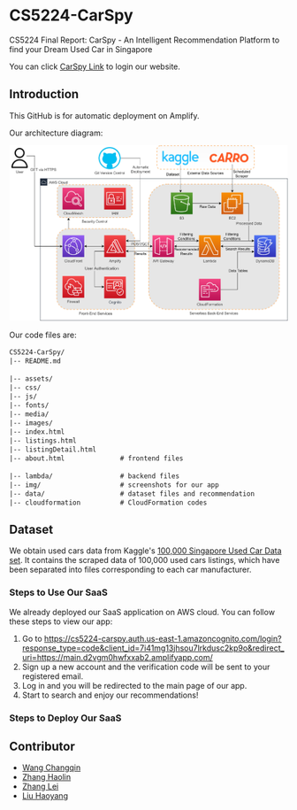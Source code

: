 # CS5224-CarSpy
CS5224 Final Report: CarSpy - An Intelligent Recommendation Platform to find your Dream Used Car in Singapore

You can click [CarSpy Link](https://cs5224-carspy.auth.us-east-1.amazoncognito.com/login?response_type=code&client_id=7i41mg13jhsou7lrkdusc2kp9o&redirect_uri=https://main.d2vgm0hwfxxab2.amplifyapp.com/) to login our website.


## Introduction
This GitHub is for automatic deployment on Amplify.

Our architecture diagram: 

![alt text](./img/Architecture_Diagram.jpg)


Our code files are:
```
CS5224-CarSpy/
|-- README.md

|-- assets/                 
|-- css/
|-- js/
|-- fonts/
|-- media/
|-- images/
|-- index.html
|-- listings.html
|-- listingDetail.html
|-- about.html              # frontend files

|-- lambda/                 # backend files
|-- img/                    # screenshots for our app
|-- data/                   # dataset files and recommendation
|-- cloudformation          # CloudFormation codes
```

## Dataset
We obtain used cars data from Kaggle's [100,000 Singapore Used Car Data set](https://www.kaggle.com/datasets/adityadesai13/used-car-dataset-ford-and-mercedes). It contains the scraped data of 100,000 used cars listings, which have been separated into files corresponding to each car manufacturer.

### Steps to Use Our SaaS
We already deployed our SaaS application on AWS cloud. You can follow these steps to view our app:
1. Go to https://cs5224-carspy.auth.us-east-1.amazoncognito.com/login?response_type=code&client_id=7i41mg13jhsou7lrkdusc2kp9o&redirect_uri=https://main.d2vgm0hwfxxab2.amplifyapp.com/
2. Sign up a new account and the verification code will be sent to your registered email.
3. Log in and you will be redirected to the main page of our app.
4. Start to search and enjoy our recommendations!

### Steps to Deploy Our SaaS


## Contributor
- [Wang Changqin](https://github.com/archiewang0716)
- [Zhang Haolin](https://github.com/A0236053M)
- [Zhang Lei](https://github.com/AronnZzz)
- [Liu Haoyang](https://github.com/Ethan601)
